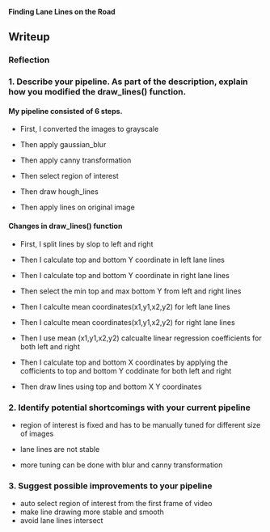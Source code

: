 **Finding Lane Lines on the Road** 

## Writeup

### Reflection

### 1. Describe your pipeline. As part of the description, explain how you modified the draw_lines() function.

#### My pipeline consisted of 6 steps. 

- First, I converted the images to grayscale

- Then apply gaussian_blur

- Then apply canny transformation

- Then select region of interest

- Then draw hough_lines

- Then apply lines on original image

#### Changes in draw_lines() function

- First, I split lines by slop to left and right
    
- Then I calculate top and bottom Y coordinate in left lane lines

- Then I calculate top and bottom Y coordinate in right lane lines

- Then select the min top and max bottom Y from left and right lines
    
- Then I calculte mean coordinates(x1,y1,x2,y2) for left lane lines

- Then I calculte mean coordinates(x1,y1,x2,y2) for right lane lines

- Then I use mean (x1,y1,x2,y2) calcualte linear regression coefficients for both left and right    

- Then I calculate top and bottom X coordinates by applying the cofficients to top and bottom Y coddinate for both left and right

- Then draw lines using top and bottom X Y coordinates

### 2. Identify potential shortcomings with your current pipeline

- region of interest is fixed and has to be manually tuned for different size of images

- lane lines are not stable

- more tuning can be done with blur and canny transformation

### 3. Suggest possible improvements to your pipeline

- auto select region of interest from the first frame of video
- make line drawing more stable and smooth
- avoid lane lines intersect
